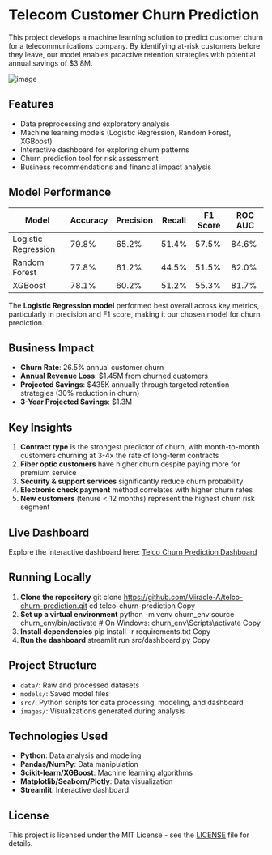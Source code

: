 # Telecom Customer Churn Prediction

This project develops a machine learning solution to predict customer churn for a telecommunications company. By identifying at-risk customers before they leave, our model enables proactive retention strategies with potential annual savings of $3.8M.

![image](https://github.com/user-attachments/assets/ed8dc222-4389-443a-a501-26839b4f2375)
 <!-- You'll need to replace this with an actual screenshot link -->

## Features

- Data preprocessing and exploratory analysis
- Machine learning models (Logistic Regression, Random Forest, XGBoost)
- Interactive dashboard for exploring churn patterns
- Churn prediction tool for risk assessment
- Business recommendations and financial impact analysis

## Model Performance

| Model | Accuracy | Precision | Recall | F1 Score | ROC AUC |
|-------|----------|-----------|--------|----------|---------|
| Logistic Regression | 79.8% | 65.2% | 51.4% | 57.5% | 84.6% |
| Random Forest | 77.8% | 61.2% | 44.5% | 51.5% | 82.0% |
| XGBoost | 78.1% | 60.2% | 51.2% | 55.3% | 81.7% |

The **Logistic Regression model** performed best overall across key metrics, particularly in precision and F1 score, making it our chosen model for churn prediction.

## Business Impact

- **Churn Rate**: 26.5% annual customer churn
- **Annual Revenue Loss**: $1.45M from churned customers
- **Projected Savings**: $435K annually through targeted retention strategies (30% reduction in churn)
- **3-Year Projected Savings**: $1.3M

## Key Insights

1. **Contract type** is the strongest predictor of churn, with month-to-month customers churning at 3-4x the rate of long-term contracts
2. **Fiber optic customers** have higher churn despite paying more for premium service
3. **Security & support services** significantly reduce churn probability
4. **Electronic check payment** method correlates with higher churn rates
5. **New customers** (tenure < 12 months) represent the highest churn risk segment

## Live Dashboard

Explore the interactive dashboard here: [Telco Churn Prediction Dashboard](https://xxqtczzu5qrahlcsdmdcsf.streamlit.app/)

## Running Locally

1. **Clone the repository**
git clone https://github.com/Miracle-A/telco-churn-prediction.git
cd telco-churn-prediction
Copy
2. **Set up a virtual environment**
python -m venv churn_env
source churn_env/bin/activate  # On Windows: churn_env\Scripts\activate
Copy
3. **Install dependencies**
pip install -r requirements.txt
Copy
4. **Run the dashboard**
streamlit run src/dashboard.py
Copy
## Project Structure

- `data/`: Raw and processed datasets
- `models/`: Saved model files
- `src/`: Python scripts for data processing, modeling, and dashboard
- `images/`: Visualizations generated during analysis

## Technologies Used

- **Python**: Data analysis and modeling
- **Pandas/NumPy**: Data manipulation
- **Scikit-learn/XGBoost**: Machine learning algorithms
- **Matplotlib/Seaborn/Plotly**: Data visualization
- **Streamlit**: Interactive dashboard

## License

This project is licensed under the MIT License - see the [LICENSE](LICENSE) file for details.

